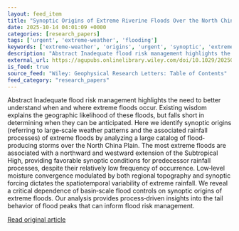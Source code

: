 ```yaml
---
layout: feed_item
title: "Synoptic Origins of Extreme Riverine Floods Over the North China Plain With Focus on the Tail Behaviors"
date: 2025-10-14 04:01:09 +0000
categories: [research_papers]
tags: ['urgent', 'extreme-weather', 'flooding']
keywords: ['extreme-weather', 'origins', 'urgent', 'synoptic', 'extreme', 'flooding']
description: "Abstract Inadequate flood risk management highlights the need to better understand when and where extreme floods occur"
external_url: https://agupubs.onlinelibrary.wiley.com/doi/10.1029/2025GL118216?af=R
is_feed: true
source_feed: "Wiley: Geophysical Research Letters: Table of Contents"
feed_category: "research_papers"
---
```


Abstract Inadequate flood risk management highlights the need to better understand when and where extreme floods occur. Existing wisdom explains the geographic likelihood of these floods, but falls short in determining when they can be anticipated. Here we identify synoptic origins (referring to large‐scale weather patterns and the associated rainfall processes) of extreme floods by analyzing a large catalog of flood‐producing storms over the North China Plain. The most extreme floods are associated with a northward and westward extension of the Subtropical High, providing favorable synoptic conditions for predecessor rainfall processes, despite their relatively low frequency of occurrence. Low‐level moisture convergence modulated by both regional topography and synoptic forcing dictates the spatiotemporal variability of extreme rainfall. We reveal a critical dependence of basin‐scale flood controls on synoptic origins of extreme floods. Our analysis provides process‐driven insights into the tail behavior of flood peaks that can inform flood risk management.

[Read original article](https://agupubs.onlinelibrary.wiley.com/doi/10.1029/2025GL118216?af=R)
